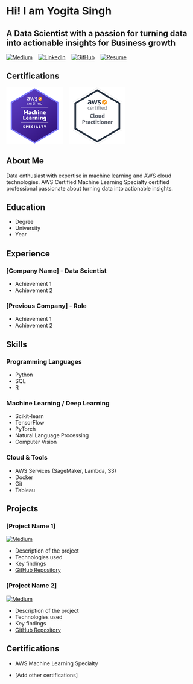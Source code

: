 # Hi! I am Yogita Singh
## A Data Scientist with a passion for turning data into actionable insights for Business growth

[![Medium](https://img.shields.io/badge/Medium-12100E?style=for-the-badge&logo=medium&logoColor=white)](https://medium.com/@yoggita)&nbsp;&nbsp;&nbsp;
[![LinkedIn](https://img.shields.io/badge/LinkedIn-0077B5?style=for-the-badge&logo=linkedin&logoColor=white)](https://www.linkedin.com/in/yogita-singh-data-enthusiast/)&nbsp;&nbsp;&nbsp;
[![GitHub](https://img.shields.io/badge/GitHub-100000?style=for-the-badge&logo=github&logoColor=white)](https://github.com/Yogita9876)&nbsp;&nbsp;&nbsp;
[![Resume](https://img.shields.io/badge/Resume-Download-success?style=for-the-badge)](resume.pdf)

## Certifications

<img src="images/AWS-Certified-Machine-Learning-Specialty.png" alt="AWS Certified ML Specialty" width="150"/>&nbsp;&nbsp;&nbsp;
<img src="images/aws-cloud-practitioner.png" alt="AWS Cloud Practitioner" width="150"/>

## About Me
Data enthusiast with expertise in machine learning and AWS cloud technologies. AWS Certified Machine Learning Specialty certified professional passionate about turning data into actionable insights.

## Education
- Degree
- University
- Year

## Experience
### [Company Name] - Data Scientist
- Achievement 1
- Achievement 2

### [Previous Company] - Role
- Achievement 1
- Achievement 2

## Skills
### Programming Languages
- Python
- SQL
- R

### Machine Learning / Deep Learning
- Scikit-learn
- TensorFlow
- PyTorch
- Natural Language Processing
- Computer Vision

### Cloud & Tools
- AWS Services (SageMaker, Lambda, S3)
- Docker
- Git
- Tableau

## Projects

### [Project Name 1]
[![Medium](https://img.shields.io/badge/Medium-Article-black)](https://medium.com/@yoggita/article-link)
- Description of the project
- Technologies used
- Key findings
- [GitHub Repository](link-to-repo)

### [Project Name 2]
[![Medium](https://img.shields.io/badge/Medium-Article-black)](https://medium.com/@yoggita/article-link)
- Description of the project
- Technologies used
- Key findings
- [GitHub Repository](link-to-repo)

## Certifications
- AWS Machine Learning Specialty

- [Add other certifications]
